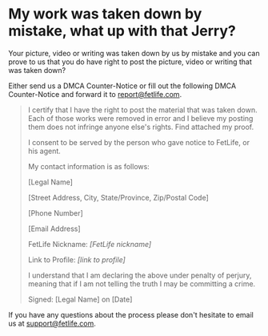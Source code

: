 # My work was taken down by mistake, what up with that Jerry?

Your picture, video or writing was taken down by us by mistake and you can prove to us that you do have right to post the picture, video or writing that was taken down?

Either send us a DMCA Counter-Notice or fill out the following DMCA Counter-Notice and forward it to [report@fetlife.com](mailto:report@fetlife.com?body=I%20certify%20that%20I%20have%20the%20right%20to%20post%20the%20material%20that%20was%20taken%20down.%20%20Each%20of%20those%20works%20were%20removed%20in%20error%20and%20I%20believe%20my%20posting%20them%20does%20not%20infringe%20anyone%20else%27s%20rights.%20Find%20attached%20my%20proof.%0A%0AI%20consent%20to%20be%20served%20by%20the%20person%20who%20gave%20notice%20to%20FetLife%2C%20or%20his%20agent.%0A%0AMy%20contact%20information%20is%20as%20follows%3A%0A%5BLegal%20Name%5D%0A%5BStreet%20Address%2C%20City%2C%20State%2FProvince%2C%20Zip%2FPostal%20Code%5D%0A%5BPhone%20Number%5D%0A%5BEmail%20Address%5D%0A%0AFetLife%20Nickname%3A%20%3Cem%3E%5BFetLife%20nickname%5D%3C%2Fem%3E%0ALink%20to%20Profile%3A%20%3Cem%3E%5Blink%20to%20profile%5D%3C%2Fem%3E%0A%0AI%20understand%20that%20I%20am%20declaring%20the%20above%20under%20penalty%20of%20perjury%2C%20meaning%20that%20if%20I%20am%20not%20telling%20the%20truth%20I%20may%20be%20committing%20a%20crime.%0A%0ASigned%3A%20%5BLegal%20Name%5D%20on%20%5BDate%5D%0A%0A%0A&subject=DMCA%20Counter-Notice "").

<blockquote>

I certify that I have the right to post the material that was taken down. Each of those works were removed in error and I believe my posting them does not infringe anyone else's rights. Find attached my proof.

I consent to be served by the person who gave notice to FetLife, or his agent.

My contact information is as follows:

[Legal Name]

[Street Address, City, State/Province, Zip/Postal Code]

[Phone Number]

[Email Address]

FetLife Nickname: *[FetLife nickname]*

Link to Profile: *[link to profile]*

I understand that I am declaring the above under penalty of perjury, meaning that if I am not telling the truth I may be committing a crime.

Signed: [Legal Name] on [Date]

</blockquote>

If you have any questions about the process please don't hesitate to email us at [support@fetlife.com](mailto:support@fetlife.com?subject=Question%20About%20Takedown%20Of%20Pic%2FVideo%20I%20Am%20In%21 "").
